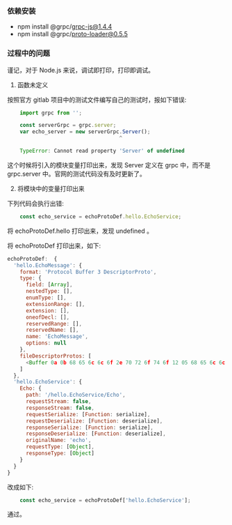 
### 依赖安装

- npm install @grpc/grpc-js@1.4.4
- npm install @grpc/proto-loader@0.5.5

### 过程中的问题

谨记，对于 Node.js 来说，调试即打印，打印即调试。

1. 函数未定义
   
按照官方 gitlab 项目中的测试文件编写自己的测试时，报如下错误:
```js
    import grpc from '';

    const serverGrpc = grpc.server;
    var echo_server = new serverGrpc.Server();
                                    ^

    TypeError: Cannot read property 'Server' of undefined
```
这个时候将引入的模块变量打印出来，发现 Server 定义在 grpc 中，而不是 grpc.server 中。官网的测试代码没有及时更新了。


2. 将模块中的变量打印出来

下列代码会执行出错:
```js
    const echo_service = echoProtoDef.hello.EchoService;
```

将 echoProtoDef.hello 打印出来，发现 undefined 。

将 echoProtoDef 打印出来，如下:
```js
echoProtoDef:  {
  'hello.EchoMessage': {
    format: 'Protocol Buffer 3 DescriptorProto',
    type: {
      field: [Array],
      nestedType: [],
      enumType: [],
      extensionRange: [],
      extension: [],
      oneofDecl: [],
      reservedRange: [],
      reservedName: [],
      name: 'EchoMessage',
      options: null
    },
    fileDescriptorProtos: [
      <Buffer 0a 0b 68 65 6c 6c 6f 2e 70 72 6f 74 6f 12 05 68 65 6c 6c 6f 22 2c 0a 0b 45 63 68 6f 4d 65 73 73 61 67 65 12 0d 0a 05 76 61 6c 75 65 18 01 20 01 28 09 ... 87 more bytes>
    ]
  },
  'hello.EchoService': {
    Echo: {
      path: '/hello.EchoService/Echo',
      requestStream: false,
      responseStream: false,
      requestSerialize: [Function: serialize],
      requestDeserialize: [Function: deserialize],
      responseSerialize: [Function: serialize],
      responseDeserialize: [Function: deserialize],
      originalName: 'echo',
      requestType: [Object],
      responseType: [Object]
    }
  }
}
```
改成如下:
```js
    const echo_service = echoProtoDef['hello.EchoService'];
```
通过。
